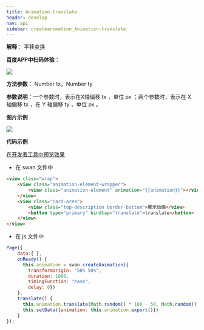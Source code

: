 ```yaml
---
title: Animation.translate
header: develop
nav: api
sidebar: createanimation_Animation-translate
---
```

 
 
**解释**： 平移变换


**百度APP中扫码体验：**

<img src="https://b.bdstatic.com/miniapp/assets/images/doc_demo/translate.png"  class="demo-qrcode-image" />

**方法参数**： Number tx，Number ty 

**参数说明**：一个参数时，表示在X轴偏移 tx ，单位 px ；两个参数时，表示在 X 轴偏移 tx ，在 Y 轴偏移 ty ，单位 px 。 

**图片示例**

<div class="m-doc-custom-examples">
    <div class="m-doc-custom-examples-correct">
        <img src="https://b.bdstatic.com/miniapp/images/translate.gif">
    </div>
    <div class="m-doc-custom-examples-correct">
        <img src=" ">
    </div>
    <div class="m-doc-custom-examples-correct">
        <img src=" ">
    </div>     
</div>

**代码示例**

<a href="swanide://fragment/8056f13727c80924cfc13a7549c6a0591574217300222" title="在开发者工具中预览效果" target="_self">在开发者工具中预览效果</a>

* 在 swan 文件中

```html
<view class="wrap">
    <view class="animation-element-wrapper">
        <view class="animation-element" animation="{{animation}}"></view>
    </view>
    <view class="card-area">
        <view class="top-description border-bottom">展示动画</view>
        <button type="primary" bindtap="translate">translate</button>
    </view>
</view>
```
* 在 js 文件中

```js
Page({
    data:{ },
    onReady() {
      this.animation = swan.createAnimation({
        transformOrigin: "50% 50%",
        duration: 1000,
        timingFunction: "ease",
        delay: 0})
    },
    translate() {
      this.animation.translate(Math.random() * 100 - 50, Math.random() * 100 - 50).step()
      this.setData({animation: this.animation.export()})
    }
});
```
